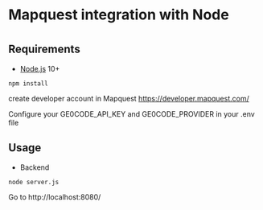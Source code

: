 # Mapquest integration with Node

#

## Requirements

- [Node.js](https://nodejs.org/en/) 10+

```shell
npm install
```

create developer account in Mapquest https://developer.mapquest.com/

Configure your GE0CODE_API_KEY and GE0CODE_PROVIDER in your .env file

## Usage

- Backend

```shell
node server.js
```

Go to http://localhost:8080/
